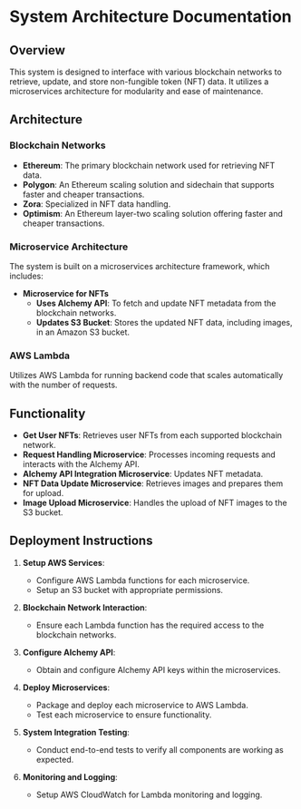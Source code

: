 # System Architecture Documentation

## Overview

This system is designed to interface with various blockchain networks to retrieve, update, and store non-fungible token (NFT) data. It utilizes a microservices architecture for modularity and ease of maintenance.

## Architecture

### Blockchain Networks

- **Ethereum**: The primary blockchain network used for retrieving NFT data.
- **Polygon**: An Ethereum scaling solution and sidechain that supports faster and cheaper transactions.
- **Zora**: Specialized in NFT data handling.
- **Optimism**: An Ethereum layer-two scaling solution offering faster and cheaper transactions.

### Microservice Architecture

The system is built on a microservices architecture framework, which includes:

- **Microservice for NFTs**
  - **Uses Alchemy API**: To fetch and update NFT metadata from the blockchain networks.
  - **Updates S3 Bucket**: Stores the updated NFT data, including images, in an Amazon S3 bucket.

### AWS Lambda

Utilizes AWS Lambda for running backend code that scales automatically with the number of requests.

## Functionality

- **Get User NFTs**: Retrieves user NFTs from each supported blockchain network.
- **Request Handling Microservice**: Processes incoming requests and interacts with the Alchemy API.
- **Alchemy API Integration Microservice**: Updates NFT metadata.
- **NFT Data Update Microservice**: Retrieves images and prepares them for upload.
- **Image Upload Microservice**: Handles the upload of NFT images to the S3 bucket.

## Deployment Instructions

1. **Setup AWS Services**:
   - Configure AWS Lambda functions for each microservice.
   - Setup an S3 bucket with appropriate permissions.

2. **Blockchain Network Interaction**:
   - Ensure each Lambda function has the required access to the blockchain networks.

3. **Configure Alchemy API**:
   - Obtain and configure Alchemy API keys within the microservices.

4. **Deploy Microservices**:
   - Package and deploy each microservice to AWS Lambda.
   - Test each microservice to ensure functionality.

5. **System Integration Testing**:
   - Conduct end-to-end tests to verify all components are working as expected.

6. **Monitoring and Logging**:
   - Setup AWS CloudWatch for Lambda monitoring and logging.

